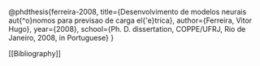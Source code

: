   @phdthesis{ferreira-2008,
  title={Desenvolvimento de modelos neurais aut{\^o}nomos para previsao de carga el{\'e}trica},
  author={Ferreira, Vitor Hugo},
  year={2008},
  school={Ph. D. dissertation, COPPE/UFRJ, Rio de Janeiro, 2008, in Portuguese}
}

[[Bibliography]]